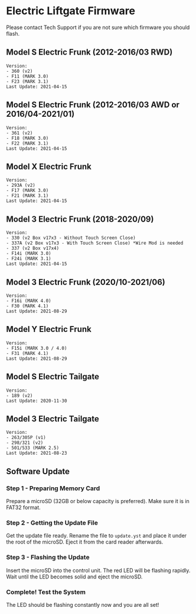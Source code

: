 # Electric Liftgate Firmware

Please contact Tech Support if you are not sure which firmware you should flash.

## Model S Electric Frunk (2012-2016/03 RWD)
```
Version:
- 360 (v2)
- F11 (MARK 3.0)
- F23 (MARK 3.1)
Last Update: 2021-04-15
```

## Model S Electric Frunk (2012-2016/03 AWD or 2016/04-2021/01)
```
Version:
- 361 (v2)
- F18 (MARK 3.0)
- F22 (MARK 3.1)
Last Update: 2021-04-15
```

## Model X Electric Frunk
```
Version:
- 293A (v2)
- F17 (MARK 3.0)
- F21 (MARK 3.1)
Last Update: 2021-04-15
```

## Model 3 Electric Frunk (2018-2020/09)
```
Version:
- 330 (v2 Box v17x3 - Without Touch Screen Close)
- 337A (v2 Box v17x3 - With Touch Screen Close) *Wire Mod is needed
- 337 (v2 Box v17x4)
- F14i (MARK 3.0)
- F24i (MARK 3.1)
Last Update: 2021-04-15
```

## Model 3 Electric Frunk (2020/10-2021/06)
```
Version:
- F16i (MARK 4.0)
- F30 (MARK 4.1)
Last Update: 2021-08-29
```


## Model Y Electric Frunk
```
Version:
- F15i (MARK 3.0 / 4.0)
- F31 (MARK 4.1)
Last Update: 2021-08-29
```

## Model S Electric Tailgate
```
Version:
- 189 (v2)
Last Update: 2020-11-30
```

## Model 3 Electric Tailgate
```
Version:
- 263/305P (v1)
- 298/321 (v2)
- 501/533 (MARK 2.5)
Last Update: 2021-08-23
```

## Software Update
### Step 1 - Preparing Memory Card
Prepare a microSD (32GB or below capacity is preferred).
Make sure it is in FAT32 format.

### Step 2 - Getting the Update File
Get the update file ready.
Rename the file to `update.yst` and place it under the root of the microSD.
Eject it from the card reader afterwards.

### Step 3 - Flashing the Update
Insert the microSD into the control unit.
The red LED will be flashing rapidly.
Wait until the LED becomes solid and eject the microSD.

### Complete! Test the System
The LED should be flashing constantly now and you are all set!
